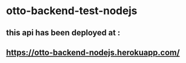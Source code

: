 # otto-backend-test-nodejs

## this api has been deployed at :
## https://otto-backend-nodejs.herokuapp.com/
